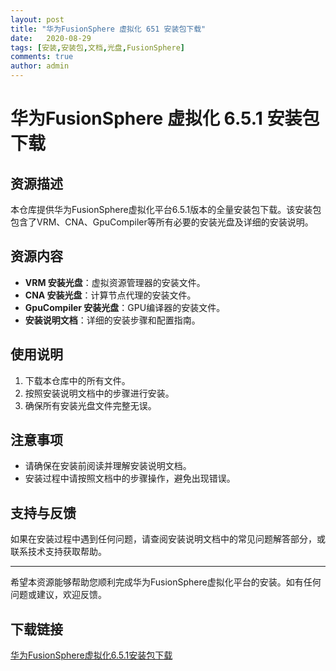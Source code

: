 ```yaml
---
layout: post
title: "华为FusionSphere 虚拟化 651 安装包下载"
date:   2020-08-29
tags: [安装,安装包,文档,光盘,FusionSphere]
comments: true
author: admin
---
```

# 华为FusionSphere 虚拟化 6.5.1 安装包下载

## 资源描述
本仓库提供华为FusionSphere虚拟化平台6.5.1版本的全量安装包下载。该安装包包含了VRM、CNA、GpuCompiler等所有必要的安装光盘及详细的安装说明。

## 资源内容
- **VRM 安装光盘**：虚拟资源管理器的安装文件。
- **CNA 安装光盘**：计算节点代理的安装文件。
- **GpuCompiler 安装光盘**：GPU编译器的安装文件。
- **安装说明文档**：详细的安装步骤和配置指南。

## 使用说明
1. 下载本仓库中的所有文件。
2. 按照安装说明文档中的步骤进行安装。
3. 确保所有安装光盘文件完整无误。

## 注意事项
- 请确保在安装前阅读并理解安装说明文档。
- 安装过程中请按照文档中的步骤操作，避免出现错误。

## 支持与反馈
如果在安装过程中遇到任何问题，请查阅安装说明文档中的常见问题解答部分，或联系技术支持获取帮助。

---

希望本资源能够帮助您顺利完成华为FusionSphere虚拟化平台的安装。如有任何问题或建议，欢迎反馈。

## 下载链接

[华为FusionSphere虚拟化6.5.1安装包下载](https://pan.quark.cn/s/e26efcf5b83d)